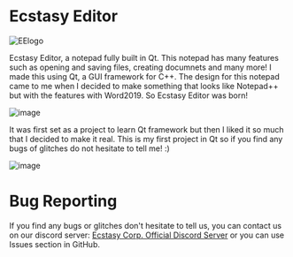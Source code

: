 # Ecstasy Editor

![EElogo](https://user-images.githubusercontent.com/87282156/129174192-0dec1aba-fae1-49a5-98e5-dfe5a0a5298b.png)

Ecstasy Editor, a notepad fully built in Qt. 
This notepad has many features such as opening and saving files, creating documnets and many more!
I made this using Qt, a GUI framework for C++.
The design for this notepad came to me when I decided to make something that looks like Notepad++ but with the features with Word2019. So Ecstasy Editor was born!


![image](https://user-images.githubusercontent.com/87282156/128180741-bac264a9-a72e-4e9e-87a2-ad5444d3f337.png)


It was first set as a project to learn Qt framework but then I liked it so much that I decided to make it real.
This is my first project in Qt so if you find any bugs of glitches do not hesitate to tell me! :)

![image](https://user-images.githubusercontent.com/87282156/128174615-25fcb658-2a5b-4c39-bd73-a309c58772af.png)

# Bug Reporting
If you find any bugs or glitches don't hesitate to tell us, you can contact us on our discord server: [Ecstasy Corp. Official Discord Server](https://discord.gg/R7ryCF988P) or you can use Issues section in GitHub.

